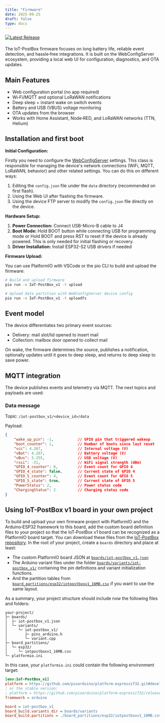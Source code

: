 ```yaml
---
title: "Firmware"
date: 2025-09-25
draft: false
type: docs
---
```


<div style="display: flex; gap: 12px; align-items: center; margin-bottom: 20px;">

<a href="https://github.com/paclema/iot-postbox/releases/latest">
        <img src="https://img.shields.io/github/v/release/paclema/iot-postbox?style=for-the-badge&logo=github&label=Latest%20Release" alt="Latest Release"/>
</a>
</div>

The IoT-PostBox firmware focuses on long battery life, reliable event detection, and hassle‑free integrations. It is built on the WebConfigServer ecosystem, providing a local web UI for configuration, diagnostics, and OTA updates.


## Main Features

- Web configuration portal (no app required)
- Wi‑Fi/MQTT and optional LoRaWAN notifications
- Deep sleep + instant wake on switch events
- Battery and USB (VBUS) voltage monitoring
- OTA updates from the browser
- Works with Home Assistant, Node‑RED, and LoRaWAN networks (TTN, Helium)


## Installation and first boot

**Initial Configuration:**

Firstly you need to configure the [WebConfigServer](https://github.com/paclema/WebConfigServer) settings. This class is responsible for managing the device's network connections (WiFi, MQTT, LoRaWAN, behavior) and other related settings. You can do this on different ways:
1. Editing the `config.json` file under the `data` directory (recommended on first flash).
2. Using the Web UI after flashing the firmware.
3. Using the device FTP server to modify the `config.json` file directly on the device.

**Hardware Setup:**

1. **Power Connection:** Connect USB-Micro-B cable to J4
2. **Boot Mode:** Hold BOOT button while connecting USB for programming mode or Hold BOOT and press RST to reset if the device is already powered. This is only needed for initial flashing or recovery.
3. **Driver Installation:** Install ESP32-S2 USB drivers if needed

**Firmware Upload:**

You can use PlatformIO with VSCode or the pio CLI to build and upload the firmware:
```bash
# Build and upload firmware
pio run -e IoT-PostBox_v1 -t upload

# Upload data partition with WebConfigServer device config
pio run -e IoT-PostBox_v1 -t uploadfs
```

## Event model

The device differentiates two primary event sources:
- Delivery: mail slot/lid opened to insert mail
- Collection: mailbox door opened to collect mail

On wake, the firmware determines the source, publishes a notification, optionally updates until it goes to deep sleep, and returns to deep sleep to save power.


## MQTT integration

The device publishes events and telemetry via MQTT. The next topics and payloads are used:


### Data message

Topic:  `/iot-postbox_v1/<device_id>/data`

Payload:
```json
{
	"wake_up_pin": -1,           // GPIO pin that triggered wakeup
	"boot_counter": 1,           // Number of boots since last reset
	"vcc": 4.267,                // Internal voltage (V)
	"vBat": 4.267,               // Battery voltage (V)
	"vBus": 5.255,               // USB voltage (V)
	"rssi": -31,                 // WiFi signal strength (dBm)
	"GPIO_4_counter": 0,         // Event count for GPIO 4
	"GPIO_4_state": false,       // Current state of GPIO 4
	"GPIO_5_counter": 4,         // Event count for GPIO 5
	"GPIO_5_state": true,        // Current state of GPIO 5
	"PowerStatus": 2,            // Power status code
	"ChargingStatus": 2          // Charging status code
}
```


## Using IoT-PostBox v1 board in your own project

To build and upload your own firmware project with PlatformIO and the Arduino‑ESP32 framework to this board, add the custom board definition files to your project so that the IoT‑PostBox v1 board can be recognized as a PlatformIO board target. You can download these files from the [IoT‑PostBox repository](https://github.com/paclema/iot-postbox). In the root of your project, create a `boards` directory and place at least:

   - The custom PlatformIO board JSON at [`boards/iot-postbox_v1.json`](https://github.com/paclema/iot-postbox/blob/master/boards/iot-postbox_v1.json)
   - The Arduino variant files under the folder [`boards/variants/iot-postbox_v1/`](https://github.com/paclema/iot-postbox/tree/master/boards/variants) containing the pin definitions and variant initialization functions.
   - And the partition tables from [`board_partitions/esp32/iotpostboxv1_16MB.csv`](https://github.com/paclema/iot-postbox/blob/master/board_partitions/esp32/iotpostboxv1_16MB.csv) if you want to use the same layout.

As a summary, your project structure should include now the following files and folders:
```
your-project/
├─ boards/
│  ├─ iot-postbox_v1.json
│  └─ variants/
│     └─ iot-postbox_v1/
│        ├─ pins_arduino.h
│        └─ variant.cpp
├─ board_partitions/
│  └─ esp32/
│     └─ iotpostboxv1_16MB.csv
└─ platformio.ini
```

In this case, your `platformio.ini` could contain the following environment target:
```ini
[env:IoT-PostBox_v1]
platform = https://github.com/pioarduino/platform-espressif32.git#develop
; or the stable version:
; platform = https://github.com/pioarduino/platform-espressif32/releases/download/stable/platform-espressif32.zip
framework = arduino

board = iot-postbox_v1
board_build.variants_dir = boards/variants
board_build.partitions = ./board_partitions/esp32/iotpostboxv1_16MB.csv
```
